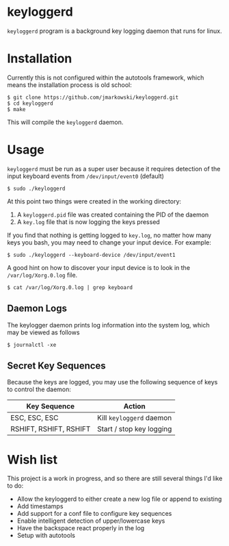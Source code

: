 # keyloggerd

`keyloggerd` program is a background key logging daemon that runs for linux.

# Installation

Currently this is not configured within the autotools framework, which means the
installation process is old school:

```
$ git clone https://github.com/jmarkowski/keyloggerd.git
$ cd keyloggerd
$ make
```

This will compile the `keyloggerd` daemon.

# Usage

`keyloggerd` must be run as a super user because it requires detection of the
input keyboard events from `/dev/input/event0` (default)

```
$ sudo ./keyloggerd
```

At this point two things were created in the working directory:

1. A `keyloggerd.pid` file was created containing the PID of the daemon
2. A `key.log` file that is now logging the keys pressed

If you find that nothing is getting logged to `key.log`, no matter how many keys
you bash, you may need to change your input device. For example:

```
$ sudo ./keyloggerd --keyboard-device /dev/input/event1
```

A good hint on how to discover your input device is to look in the
`/var/log/Xorg.0.log` file.

```
$ cat /var/log/Xorg.0.log | grep keyboard
```


## Daemon Logs

The keylogger daemon prints log information into the system log, which may be
viewed as follows

```
$ journalctl -xe
```

## Secret Key Sequences

Because the keys are logged, you may use the following sequence of keys to
control the daemon:

Key Sequence | Action
-------------|-------
ESC, ESC, ESC | Kill `keyloggerd` daemon
RSHIFT, RSHIFT, RSHIFT | Start / stop key logging


# Wish list

This project is a work in progress, and so there are still several things I'd
like to do:

* Allow the keyloggerd to either create a new log file or append to existing
* Add timestamps
* Add support for a conf file to configure key sequences
* Enable intelligent detection of upper/lowercase keys
* Have the backspace react properly in the log
* Setup with autotools
